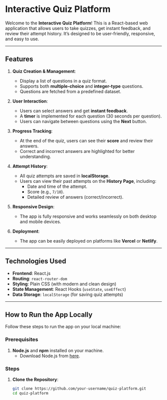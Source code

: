 # Interactive Quiz Platform

Welcome to the **Interactive Quiz Platform**! This is a React-based web application that allows users to take quizzes, get instant feedback, and review their attempt history. It’s designed to be user-friendly, responsive, and easy to use.

---

## **Features**

1. **Quiz Creation & Management**:
   - Display a list of questions in a quiz format.
   - Supports both **multiple-choice** and **integer-type** questions.
   - Questions are fetched from a predefined dataset.

2. **User Interaction**:
   - Users can select answers and get **instant feedback**.
   - A **timer** is implemented for each question (30 seconds per question).
   - Users can navigate between questions using the **Next** button.

3. **Progress Tracking**:
   - At the end of the quiz, users can see their **score** and review their answers.
   - Correct and incorrect answers are highlighted for better understanding.

4. **Attempt History**:
   - All quiz attempts are saved in **localStorage**.
   - Users can view their past attempts on the **History Page**, including:
     - Date and time of the attempt.
     - Score (e.g., `7/10`).
     - Detailed review of answers (correct/incorrect).

5. **Responsive Design**:
   - The app is fully responsive and works seamlessly on both desktop and mobile devices.

6. **Deployment**:
   - The app can be easily deployed on platforms like **Vercel** or **Netlify**.

---

## **Technologies Used**

- **Frontend**: React.js
- **Routing**: `react-router-dom`
- **Styling**: Plain CSS (with modern and clean design)
- **State Management**: React Hooks (`useState`, `useEffect`)
- **Data Storage**: `localStorage` (for saving quiz attempts)

---

## **How to Run the App Locally**

Follow these steps to run the app on your local machine:

### **Prerequisites**
1. **Node.js** and **npm** installed on your machine.
   - Download Node.js from [here](https://nodejs.org/).

### **Steps**
1. **Clone the Repository**:
   ```bash
   git clone https://github.com/your-username/quiz-platform.git
   cd quiz-platform
